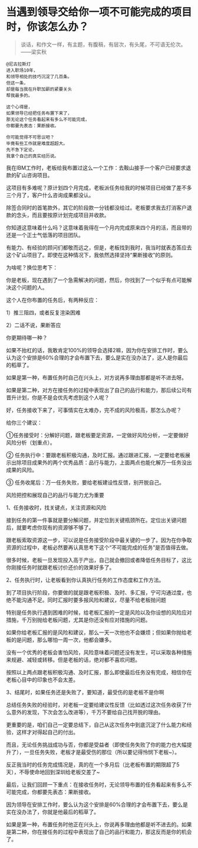 # 当遇到领导交给你一项不可能完成的项目时，你该怎么办？

>谈话，和作文一样，有主题，有腹稿，有层次，有头尾，不可语无伦次。——梁实秋

```
@尼古拉斯灯
进入职场10年，
和领导相处的技巧沉淀了几百条。
但这一条，
却是每当我在升职加薪的紧要关头
帮我最多的。

这个心得是，
如果领导已经把任务布置下来了，
那无论这个任务看起来有多么不可能完成，
你都要先表态：果断接收。

你可能觉得不可思议吧？
毕竟有些工作就是难度超超大。
先不急下定论，
我拿个自己的真实经历说。
```

我在IBM工作时，老板给我布置过这么一个工作：去鞍山接手一个客户已经要求退款的矿山咨询项目。

 这项目有多难呢？原计划四个月完成，老板派任务给我的时候项目已经做了差不多三个月了，客户什么咨询成果都没认。

除签合同时的首笔款外，其它的阶段款一分钱都没给过。老板要求我去打消客户退款的念头，而且要按原计划完成项目并收款。

你知道这意味着什么吗？这意味着我得在一个月内完成原来四个月的活，而且带的还是一个正士气低落的项目团队。

有能力、有经验的顾问们都敬而远之，但是，老板找到我时，我当时就表态答应去这个矿山项目了。即使在这种情况下，我依然选择坚持“果断接收”的原则。

为啥呢？换位思考下：

你是老板，现在遇到了一个急需解决的问题，然后，你找到了一个似乎有点可能解决这个问题的人。

这个人在你布置的任务后，有两种反应：

1）推三阻四，或者反复渲染困难

2）二话不说，果断答应

你更期待哪一种？

如果不抬杠的话，我敢肯定100%的领导会选择2嘛，因为你在安排工作时，要么认为这个安排是60%合理的才会布置下去，要么是实在没办法了，这人是你最后的稻草了。

如果是第一种，布置任务时自己在兴头上，对方说再多理由那都是听不进去呀。

如果是第二种，对方在接任务的过程中表现出了自己的品行和能力，那后续公司有晋升计划，你是不是会优先考虑到这个人呢？

好，任务接收下来了，可事情实在太难办，完不成的风险极高，那怎么办呢？

给你三个建议：

①任务接受时：分解好问题，跟老板要足资源，一定做好风险分析，一定要做好风险分析（划重点）。

② 任务执行中：要跟老板积极沟通，及时汇报。通过跟进汇报，一定要给老板展示出除项目成果外的两个优秀品质：品行与能力，上面两点也能化解万一任务没出成果的风险。

③ 任务收尾后：万一任务失败，要给老板建设性反馈，别开脱自己。

风险把控和展现自己的品行与能力尤为重要

1、任务接收时，找关键点，关注资源和风险

接到任务的第一件事就是要分解问题，并定位到关键瓶颈所在。定位出关键问题后，就要考虑你现有的资源够不够了。

跟老板索取资源这一步，可以说是任务接受阶段中最关键的一步了。因为在你争取资源的过程中，老板必然要再认真思考下这个“不可能完成的任务”是否值得去做。

很多时候，老板一旦发现投入高于产出，自己就会撤回或者降低任务目标了，这比你刚接任务时就跟老板讨价还价的效果好多了。

2、任务执行时，让老板看到你认真执行任务的工作态度和工作方法。

到了项目执行阶段，你要做的就是跟老板积极、及时、多汇报，宁可沟通过度，也绝不能沟通不足。同时汇报时要多报风险和建议，尽量不给老板抛问题

特别是任务执行遇到困难的时候，给老板汇报的一定是风险以及你设想的风险应对措施，千万别抛给老板问题，尤其是你还没有应对措施的问题。

如果你给老板汇报的是风险和建议，那么一天一次他也不会嫌烦；但如果你抛给老板的是问题，那么哪怕一周一次，他都会嫌多。

没有一个优秀的老板会害怕风险，风险意味着问题还没有发生，可以采取各种措施来规避、减轻或转移。但是老板的话，绝对都不喜欢问题。

按照以上两点跟老板积极沟通、及时汇报，那么即使最后任务没有完成，相信你在老板心目中的印象也不会太差。

3、结尾时，如果任务还是失败了，要知道，最受伤的是老板不是你啊

总结任务失败的经验时，对老板一定要给建议性反馈（比如透过这次任务收获了什么意外的发现，下次会怎么改进等），千万不要给自己找开脱的理由。

更重要的是，咱们自己一定要总结下，自己从这次任务中到底沉淀了什么能力和经验，这样才对得起自己的付出。

而且，无论任务挑战成功与否，你都是受益者（即使任务失败了你的能力也大幅提升了），一旦任务失败，老板才是最受伤的那位（所以要记得怜悯下老板~）。

反正我当时的任务完成情况是，真的在一个多月后（比老板布置的期限超了5天），不辱使命地回到深圳给老板交差了~

最后，让我们回顾一下重点：在接收任务时，无论领导布置的任务看起来有多么不可能完成，你都要先表态：果断接收。

因为领导在安排工作时，要么认为这个安排是60%合理的才会布置下去，要么是实在没办法了，你就是他最后的稻草了。

如果是第一种，布置任务时他正在兴头上，你说再多理由他都是听不进去的。如果是第二种，你在接任务的过程中表现出了自己的品行和能力，那这反而是你的机会了。